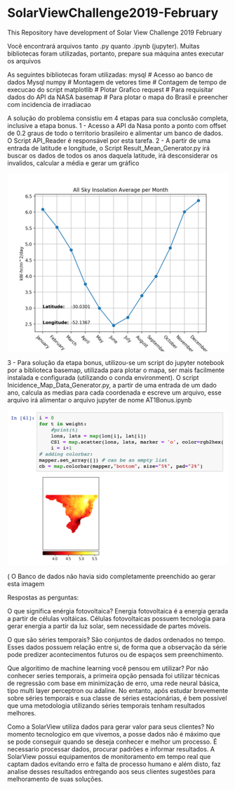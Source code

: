 # SolarViewChallenge2019-February
This Repository have development of Solar View Challenge 2019 February

Você encontrará arquivos tanto .py quanto .ipynb (jupyter).
Muitas bibliotecas foram utilizadas, portanto, prepare sua máquina antes executar os arquivos

As seguintes bibliotecas foram utilizadas:
mysql # Acesso ao banco de dados Mysql
numpy # Montagem de vetores
time # Contagem de tempo de execucao do script
matplotlib # Plotar Grafico
request # Para requisitar dados do API da NASA
basemap # Para plotar o mapa do Brasil e preencher com incidencia de irradiacao

A solução do problema consistiu em 4 etapas para sua conclusão completa, inclusive a etapa bonus.
1 - Acesso a API da Nasa ponto a ponto com offset de 0.2 graus de todo o territorio brasileiro e alimentar um banco de dados. O Script API_Reader é responsável por esta tarefa.
2 - A partir de uma entrada de latitude e longitude, o Script Result_Mean_Generator.py irá buscar os dados de todos os anos daquela latitude, irá desconsiderar os invalidos, calcular a média e gerar um gráfico

![Point plot](https://github.com/FelipeMdeO/SolarViewChallenge2019-February/blob/master/Images/Point_Incidation.png)

3 - Para solução da etapa bonus, utilizou-se um script do jupyter notebook por a biblioteca basemap, utilizada para plotar o mapa, ser mais facilmente instalada e configurada (utilizando o conda environment). O script Inicidence_Map_Data_Generator.py, a partir de uma entrada de um dado ano, calcula as medias para cada coordenada e escreve um arquivo, esse arquivo irá alimentar o arquivo jupyter de nome AT1Bonus.ipynb


![Brazil Irradiation Calc](https://github.com/FelipeMdeO/SolarViewChallenge2019-February/blob/master/Images/Brazil_Incidence.png)

( O Banco de dados não havia sido completamente preenchido ao gerar esta imagem

Respostas as perguntas:

O que significa enérgia fotovoltaica?
  Energia fotovoltaica é a energia gerada a partir de células voltáicas. Células fotovoltaicas possuem tecnologia para gerar energia a partir da luz solar, sem necessidade de partes móveis.

O que são séries temporais?
  São conjuntos de dados ordenados no tempo. Esses dados possuem relação entre si, de forma que a observação da série pode predizer acontecimentos futuros ou de espaços sem preenchimento.

Que algoritimo de machine learning você pensou em utilizar?
  Por não conhecer series temporais, a primeira opção pensada foi utilizar técnicas de regressão com base em minimização de erro, uma rede neural básica, tipo multi layer perceptron ou adaline. No entanto, após estudar brevemente sobre séries temporais e sua classe de séries estacionárias, é bem possível que uma metodologia utilizando séries temporais tenham resultados melhores.
  
  Como a SolarView utiliza dados para gerar valor para seus clientes?
    No momento tecnologico em que vivemos, a posse dados não é máximo que se pode conseguir quando se deseja conhecer e melhor um processo. É necessario processar dados, procurar padrões e informar resultados. A SolarView possui equipamentos de monitoramento em tempo real que captam dados evitando erro e falta de processo humano e além disto, faz analise desses resultados entregando aos seus clientes sugestões para melhoramento de suas soluções.

